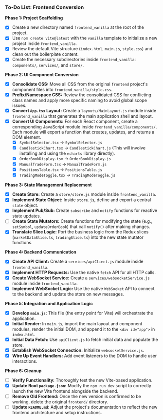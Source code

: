 ### To-Do List: Frontend Conversion

**Phase 1: Project Scaffolding**
- [x] Create a new directory named `frontend_vanilla` at the root of the project.
- [x] Use `npm create vite@latest` with the `vanilla` template to initialize a new project inside `frontend_vanilla`.
- [x] Review the default Vite structure (`index.html`, `main.js`, `style.css`) and clean out the boilerplate content.
- [x] Create the necessary subdirectories inside `frontend_vanilla`: `components/`, `services/`, and `store/`.

**Phase 2: UI Component Conversion**
- [x] **Consolidate CSS:** Move all CSS from the original `frontend` project's component files into `frontend_vanilla/style.css`.
- [x] **Prefix/Namespace CSS:** Review the consolidated CSS for conflicting class names and apply more specific naming to avoid global scope issues.
- [x] **Convert `App.tsx` Layout:** Create a `layouts/MainLayout.js` module inside `frontend_vanilla` that generates the main application shell and layout.
- [x] **Convert UI Components:** For each React component, create a corresponding JavaScript module inside `frontend_vanilla/components/`. Each module will export a function that creates, updates, and returns a DOM element.
    - [x] `SymbolSelector.tsx` -> `SymbolSelector.js`
    - [x] `CandlestickChart.tsx` -> `CandlestickChart.js` (This will involve installing and using the `echarts` library directly).
    - [x] `OrderBookDisplay.tsx` -> `OrderBookDisplay.js`
    - [x] `ManualTradeForm.tsx` -> `ManualTradeForm.js`
    - [x] `PositionsTable.tsx` -> `PositionsTable.js`
    - [x] `TradingModeToggle.tsx` -> `TradingModeToggle.js`

**Phase 3: State Management Replacement**
- [x] **Create Store:** Create a `store/store.js` module inside `frontend_vanilla`.
- [x] **Implement State Object:** Inside `store.js`, define and export a central `state` object.
- [x] **Implement Pub/Sub:** Create `subscribe` and `notify` functions for reactive state updates.
- [ ] **Create State Mutators:** Create functions for modifying the state (e.g., `setSymbol`, `updateOrderBook`) that call `notify()` after making changes.
- [x] **Translate Slice Logic:** Port the business logic from the Redux slices (`marketDataSlice.ts`, `tradingSlice.ts`) into the new state mutator functions.

**Phase 4: Backend Communication**
- [x] **Create API Client:** Create a `services/apiClient.js` module inside `frontend_vanilla`.
- [x] **Implement HTTP Requests:** Use the native `fetch` API for all HTTP calls.
- [x] **Create WebSocket Service:** Create a `services/websocketService.js` module inside `frontend_vanilla`.
- [x] **Implement WebSocket Logic:** Use the native `WebSocket` API to connect to the backend and update the store on new messages.

**Phase 5: Integration and Application Logic**
- [x] **Develop `main.js`:** This file (the entry point for Vite) will orchestrate the application.
- [x] **Initial Render:** In `main.js`, import the main layout and component modules, render the initial DOM, and append it to the `<div id="app">` in `index.html`.
- [x] **Initial Data Fetch:** Use `apiClient.js` to fetch initial data and populate the store.
- [x] **Establish WebSocket Connection:** Initialize `websocketService.js`.
- [x] **Wire Up Event Handlers:** Add event listeners to the DOM to handle user interactions.

**Phase 6: Cleanup**
- [ ] **Verify Functionality:** Thoroughly test the new Vite-based application.
- [x] **Update Root `package.json`:** Modify the `npm run dev` script to correctly launch the new Vite frontend alongside the backend.
- [ ] **Remove Old Frontend:** Once the new version is confirmed to be working, delete the original `frontend/` directory.
- [ ] **Update `README.md`:** Adjust the project's documentation to reflect the new frontend architecture and setup instructions.
